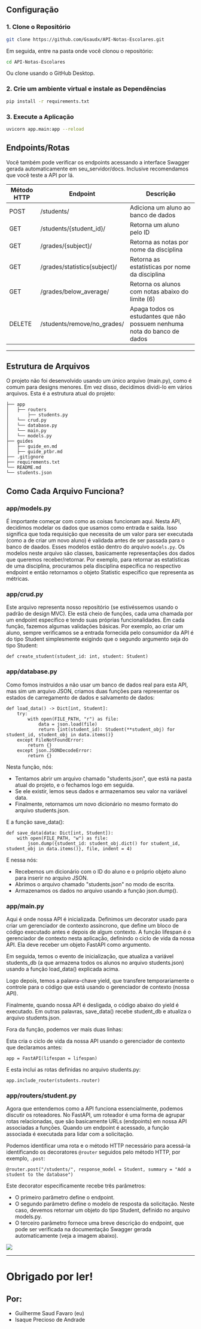 ## Configuração
### 1. Clone o Repositório
```bash
git clone https://github.com/Gsaudx/API-Notas-Escolares.git
```
Em seguida, entre na pasta onde você clonou o repositório:
```bash
cd API-Notas-Escolares
```

Ou clone usando o GitHub Desktop.

### 2. Crie um ambiente virtual e instale as Dependências
```bash
pip install -r requirements.txt
```

### 3. Execute a Aplicação
```bash
uvicorn app.main:app --reload
```

## Endpoints/Rotas
Você também pode verificar os endpoints acessando a interface Swagger gerada automaticamente em seu_servidor/docs. Inclusive recomendamos que você teste a API por lá.

|  Método HTTP  |            Endpoint           |                 Descrição                  |  
| ------------- | ----------------------------- | ------------------------------------------  |
|     POST      |           /students/          |           Adiciona um aluno ao banco de dados          |
|     GET       |    /students/{student_id}/    |             Retorna um aluno pelo ID            |
|     GET       |      /grades/{subject}/       |        Retorna as notas por nome da disciplina         |
|     GET       |  /grades/statistics{subject}/ |       Retorna as estatísticas por nome da disciplina      |
|     GET       |      /grades/below_average/   | Retorna os alunos com notas abaixo do limite (6) |
|     DELETE       |      /students/remove/no_grades/   | Apaga todos os estudantes que não possuem nenhuma nota do banco de dados |

<hr>

## Estrutura de Arquivos
O projeto não foi desenvolvido usando um único arquivo (main.py), como é comum para designs menores. Em vez disso, decidimos dividi-lo em vários arquivos. Esta é a estrutura atual do projeto:
```
├── app
│   ├── routers
│       ├── students.py
│   └── crud.py
│   └── database.py
│   └── main.py
│   └── models.py
├── guides
│   ├── guide_en.md
│   ├── guide_ptbr.md
├── .gitignore
├── requirements.txt 
└── README.md
└── students.json
```
## Como Cada Arquivo Funciona?
### app/models.py
É importante começar com como as coisas funcionam aqui. Nesta API, decidimos modelar os dados que usamos como entrada e saída. Isso significa que toda requisição que necessita de um valor para ser executada (como a de criar um novo aluno) é validada antes de ser passada para o banco de daados. Esses modelos estão dentro do arquivo `models.py`. Os modelos neste arquivo são classes, basicamente representações dos dados que queremos receber/retornar. Por exemplo, para retornar as estatísticas de uma disciplina, procuramos pela disciplina específica no respectivo endpoint e então retornamos o objeto Statistic específico que representa as métricas.

### app/crud.py
Este arquivo representa nosso repositório (se estivéssemos usando o padrão de design MVC). Ele está cheio de funções, cada uma chamada por um endpoint específico e tendo suas próprias funcionalidades. Em cada função, fazemos algumas validações básicas. Por exemplo, ao criar um aluno, sempre verificamos se a entrada fornecida pelo consumidor da API é do tipo Student simplesmente exigindo que o segundo argumento seja do tipo Student:
```
def create_student(student_id: int, student: Student)
```

### app/database.py
Como fomos instruídos a não usar um banco de dados real para esta API, mas sim um arquivo JSON, criamos duas funções para representar os estados de carregamento de dados e salvamento de dados:
```
def load_data() -> Dict[int, Student]:
    try:
        with open(FILE_PATH, "r") as file:
            data = json.load(file)
            return {int(student_id): Student(**student_obj) for student_id, student_obj in data.items()}
    except FileNotFoundError:
        return {}
    except json.JSONDecodeError:
        return {}
```
Nesta função, nós:
<ul>
    <li> Tentamos abrir um arquivo chamado "students.json", que está na pasta atual do projeto, e o fechamos logo em seguida. </li>
    <li> Se ele existir, lemos seus dados e armazenamos seu valor na variável data. </li>
    <li> Finalmente, retornamos um novo dicionário no mesmo formato do arquivo students.json. </li>
</ul>

E a função save_data():
```
def save_data(data: Dict[int, Student]):
    with open(FILE_PATH, "w") as file:
        json.dump({student_id: student_obj.dict() for student_id, student_obj in data.items()}, file, indent = 4)
```
E nessa nós:
<ul>
  <li> Recebemos um dicionário com o ID do aluno e o próprio objeto aluno para inserir no arquivo JSON. </li>
  <li> Abrimos o arquivo chamado "students.json" no modo de escrita. </li>
  <li> Armazenamos os dados no arquivo usando a função json.dump(). </li>
</ul>

### app/main.py
Aqui é onde nossa API é inicializada. Definimos um decorator usado para criar um gerenciador de contexto assíncrono, que define um bloco de código executado antes e depois de algum contexto. A função lifespan é o gerenciador de contexto nesta aplicação, definindo o ciclo de vida da nossa API. Ela deve receber um objeto FastAPI como argumento.

Em seguida, temos o evento de inicialização, que atualiza a variável students_db (a que armazena todos os alunos no arquivo students.json) usando a função load_data() explicada acima.

Logo depois, temos a palavra-chave yield, que transfere temporariamente o controle para o código que está usando o gerenciador de contexto (nossa API).

Finalmente, quando nossa API é desligada, o código abaixo do yield é executado. Em outras palavras, save_data() recebe student_db e atualiza o arquivo students.json.

Fora da função, podemos ver mais duas linhas:

Esta cria o ciclo de vida da nossa API usando o gerenciador de contexto que declaramos antes:
```
app = FastAPI(lifespan = lifespan)
```

E esta inclui as rotas definidas no arquivo students.py:
```
app.include_router(students.router)
```

### app/routers/student.py
Agora que entendemos como a API funciona essencialmente, podemos discutir os roteadores. No FastAPI, um roteador é uma forma de agrupar rotas relacionadas, que são basicamente URLs (endpoints) em nossa API associadas a funções. Quando um endpoint é acessado, a função associada é executada para lidar com a solicitação.

Podemos identificar uma rota e o método HTTP necessário para acessá-la identificando os decoratores `@router` seguidos pelo método HTTP, por exemplo, `.post`:
```
@router.post("/students/", response_model = Student, summary = "Add a student to the database")
```
Este decorator especificamente recebe três parâmetros:
<ul>
    <li> O primeiro parâmetro define o endpoint. </li>
    <li> O segundo parâmetro define o modelo de resposta da solicitação. Neste caso, devemos retornar um objeto do tipo Student, definido no arquivo models.py. </li>
    <li> O terceiro parâmetro fornece uma breve descrição do endpoint, que pode ser verificada na documentação Swagger gerada automaticamente (veja a imagem abaixo). </li>
</ul>
<img src="https://github.com/Gsaudx/School-Grades-Api/assets/62403672/87b6d824-e52c-4413-966e-9dca0e5259fa">

<hr>

# Obrigado por ler!
## Por:
<ul>
    <li> Guilherme Saud Favaro (eu) </li>
    <li> Isaque Precioso de Andrade </li>
</ul>
